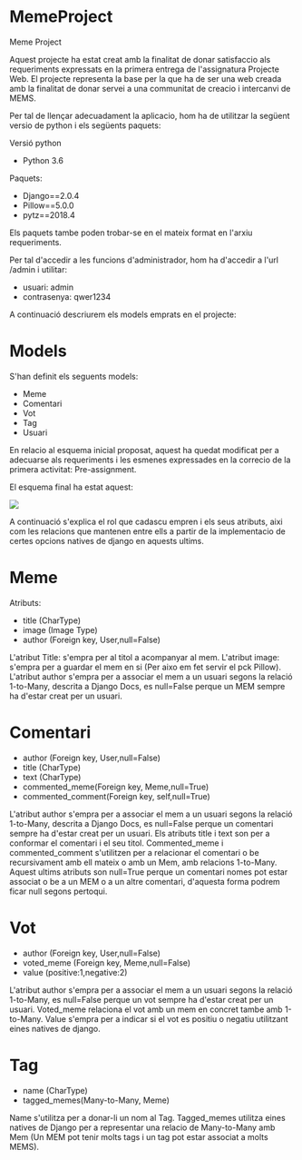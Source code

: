 # MemeProject
Meme Project

Aquest projecte ha estat creat amb la finalitat de donar satisfaccio als requeriments expressats en la primera entrega de l'assignatura Projecte Web. El projecte representa la base per la que ha de ser una web creada amb la finalitat de donar servei a una communitat de creacio i intercanvi de MEMS.

Per tal de llençar adecuadament la aplicacio, hom ha de utilitzar la següent versio de python i els següents paquets:

Versió python 
- Python 3.6

Paquets:
- Django==2.0.4
- Pillow==5.0.0
- pytz==2018.4

Els paquets tambe poden trobar-se en el mateix format en l'arxiu requeriments.

Per tal d'accedir a les funcions d'administrador, hom ha d'accedir a l'url /admin i utilitar:

- usuari: admin
- contrasenya: qwer1234

A continuació descriurem els models emprats en el projecte:

# Models

S'han definit els seguents models:

- Meme
- Comentari
- Vot
- Tag
- Usuari

En relacio al esquema inicial proposat, aquest ha quedat modificat per a adecuarse als requeriments i les esmenes expressades en la correcio de la primera activitat: Pre-assignment.

El esquema final ha estat aquest: 

![](https://github.com/ferranmartinezlleida/WebMemeProject/blob/master/Diagrama%20UML.png)


A continuació s'explica el rol que cadascu empren i els seus atributs, aixi com les relacions que mantenen entre ells a partir de la implementacio de certes opcions natives de django en aquests ultims. 

# Meme
Atributs:
- title (CharType)
- image (Image Type)
- author (Foreign key, User,null=False)

L'atribut Title: s'empra per al titol a acompanyar al mem. L'atribut image: s'empra per a guardar el mem en si (Per aixo em fet servir el pck Pillow). L'atribut author s'empra per a associar el mem a un usuari segons la relació 1-to-Many, descrita a Django Docs, es null=False perque un MEM sempre ha d'estar creat per un usuari. 


# Comentari
- author (Foreign key, User,null=False)
- title (CharType)
- text (CharType)
- commented_meme(Foreign key, Meme,null=True)
- commented_comment(Foreign key, self,null=True)

 L'atribut author s'empra per a associar el mem a un usuari segons la relació 1-to-Many, descrita a Django Docs, es null=False perque un comentari sempre ha d'estar creat per un usuari. Els atributs title i text son per a conformar el comentari i el seu titol. Commented_meme i commented_comment s'utilitzen per a relacionar el comentari o be recursivament amb ell mateix o amb un Mem, amb relacions 1-to-Many. Aquest ultims atributs son null=True perque un comentari nomes pot estar associat o be a un MEM o a un altre comentari, d'aquesta forma podrem ficar null segons pertoqui. 

# Vot
- author (Foreign key, User,null=False)
- voted_meme (Foreign key, Meme,null=False)
- value (positive:1,negative:2)

L'atribut author s'empra per a associar el mem a un usuari segons la relació 1-to-Many, es null=False perque un vot sempre ha d'estar creat per un usuari. Voted_meme relaciona el vot amb un mem en concret tambe amb 1-to-Many. Value s'empra per a indicar si el vot es positiu o negatiu utilitzant eines natives de django. 

# Tag
- name (CharType)
- tagged_memes(Many-to-Many, Meme)

Name s'utilitza per a donar-li un nom al Tag. Tagged_memes utilitza eines natives de Django per a representar una relacio de Many-to-Many amb Mem (Un MEM pot tenir molts tags i un tag pot estar associat a molts MEMS).

